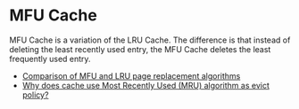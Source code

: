 # MFU Cache

MFU Cache is a variation of the LRU Cache. The difference is that instead of deleting the least recently used entry, the MFU Cache deletes the least frequently used entry.

- [Comparison of MFU and LRU page replacement algorithms](https://stackoverflow.com/questions/13597246/comparison-of-mfu-and-lru-page-replacement-algorithms)
- [Why does cache use Most Recently Used (MRU) algorithm as evict policy?](https://stackoverflow.com/questions/5088128/why-does-cache-use-most-recently-used-mru-algorithm-as-evict-policy)

